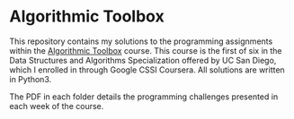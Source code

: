 # Algorithmic Toolbox
This repository contains my solutions to the programming assignments within the [Algorithmic Toolbox](https://www.coursera.org/learn/algorithmic-toolbox) course. This course is the first of six in the Data Structures and Algorithms Specialization offered by UC San Diego, which I enrolled in through Google CSSI Coursera. All solutions are written in Python3.

The PDF in each folder details the programming challenges presented in each week of the course.
